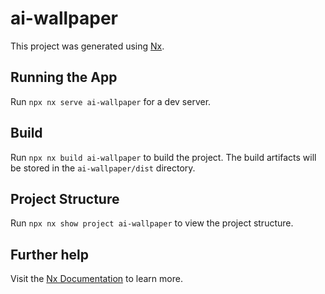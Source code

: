 # ai-wallpaper

This project was generated using [Nx](https://nx.dev).

## Running the App

Run `npx nx serve ai-wallpaper` for a dev server.

## Build

Run `npx nx build ai-wallpaper` to build the project. The build artifacts will be stored in the `ai-wallpaper/dist` directory.

## Project Structure

Run `npx nx show project ai-wallpaper` to view the project structure.

## Further help

Visit the [Nx Documentation](https://nx.dev/getting-started/intro) to learn more.
